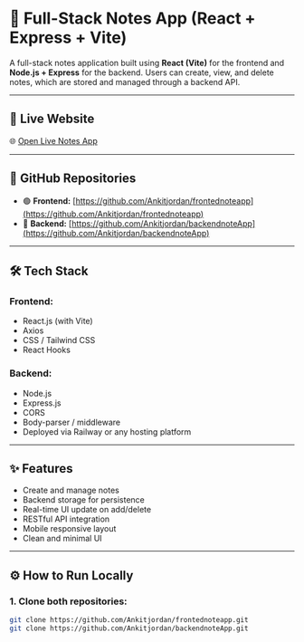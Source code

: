 # 📝 Full-Stack Notes App (React + Express + Vite)

A full-stack notes application built using **React (Vite)** for the frontend and **Node.js + Express** for the backend. Users can create, view, and delete notes, which are stored and managed through a backend API.

---

## 🔗 Live Website

🌐 [Open Live Notes App](https://frontednoteapp.vercel.app/)

---

## 📁 GitHub Repositories

- 🟢 **Frontend:** [https://github.com/Ankitjordan/frontednoteapp](https://github.com/Ankitjordan/frontednoteapp)
- 🔵 **Backend:** [https://github.com/Ankitjordan/backendnoteApp](https://github.com/Ankitjordan/backendnoteApp)

---

## 🛠 Tech Stack

### Frontend:
- React.js (with Vite)
- Axios
- CSS / Tailwind CSS
- React Hooks

### Backend:
- Node.js
- Express.js
- CORS
- Body-parser / middleware
- Deployed via Railway or any hosting platform

---

## ✨ Features

- Create and manage notes
- Backend storage for persistence
- Real-time UI update on add/delete
- RESTful API integration
- Mobile responsive layout
- Clean and minimal UI

---

## ⚙️ How to Run Locally

### 1. Clone both repositories:

```bash
git clone https://github.com/Ankitjordan/frontednoteapp.git
git clone https://github.com/Ankitjordan/backendnoteApp.git
